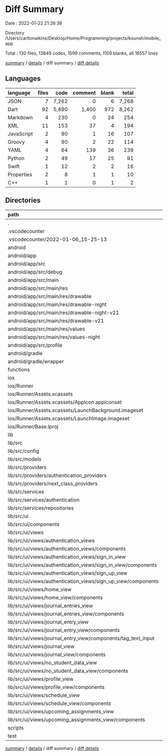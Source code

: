 # Diff Summary

Date : 2022-01-22 21:26:38

Directory /Users/carltonaikins/Desktop/Home/Programming/projects/kounslr/mobile_app

Total : 130 files,  13849 codes, 1599 comments, 1109 blanks, all 16557 lines

[summary](results.md) / [details](details.md) / diff summary / [diff details](diff-details.md)

## Languages
| language | files | code | comment | blank | total |
| :--- | ---: | ---: | ---: | ---: | ---: |
| JSON | 7 | 7,262 | 0 | 6 | 7,268 |
| Dart | 92 | 5,890 | 1,400 | 972 | 8,262 |
| Markdown | 4 | 230 | 0 | 24 | 254 |
| XML | 11 | 153 | 37 | 4 | 194 |
| JavaScript | 2 | 90 | 1 | 16 | 107 |
| Groovy | 4 | 90 | 2 | 22 | 114 |
| YAML | 4 | 64 | 139 | 36 | 239 |
| Python | 2 | 49 | 17 | 25 | 91 |
| Swift | 1 | 12 | 2 | 2 | 16 |
| Properties | 2 | 8 | 1 | 1 | 10 |
| C++ | 1 | 1 | 0 | 1 | 2 |

## Directories
| path | files | code | comment | blank | total |
| :--- | ---: | ---: | ---: | ---: | ---: |
| . | 130 | 13,849 | 1,599 | 1,109 | 16,557 |
| .vscodecounter | 2 | 212 | 0 | 13 | 225 |
| .vscodecounter/2022-01-06_15-25-13 | 2 | 212 | 0 | 13 | 225 |
| android | 16 | 234 | 38 | 26 | 298 |
| android/app | 11 | 188 | 37 | 15 | 240 |
| android/app/src | 9 | 82 | 35 | 3 | 120 |
| android/app/src/debug | 1 | 4 | 3 | 1 | 8 |
| android/app/src/main | 7 | 74 | 29 | 1 | 104 |
| android/app/src/main/res | 6 | 44 | 18 | 0 | 62 |
| android/app/src/main/res/drawable | 1 | 6 | 0 | 0 | 6 |
| android/app/src/main/res/drawable-night | 1 | 6 | 0 | 0 | 6 |
| android/app/src/main/res/drawable-night-v21 | 1 | 6 | 0 | 0 | 6 |
| android/app/src/main/res/drawable-v21 | 1 | 6 | 0 | 0 | 6 |
| android/app/src/main/res/values | 1 | 10 | 9 | 0 | 19 |
| android/app/src/main/res/values-night | 1 | 10 | 9 | 0 | 19 |
| android/app/src/profile | 1 | 4 | 3 | 1 | 8 |
| android/gradle | 1 | 5 | 1 | 1 | 7 |
| android/gradle/wrapper | 1 | 5 | 1 | 1 | 7 |
| functions | 4 | 6,872 | 1 | 18 | 6,891 |
| ios | 8 | 492 | 4 | 9 | 505 |
| ios/Runner | 8 | 492 | 4 | 9 | 505 |
| ios/Runner/Assets.xcassets | 4 | 408 | 0 | 5 | 413 |
| ios/Runner/Assets.xcassets/AppIcon.appiconset | 1 | 330 | 0 | 1 | 331 |
| ios/Runner/Assets.xcassets/LaunchBackground.imageset | 1 | 52 | 0 | 1 | 53 |
| ios/Runner/Assets.xcassets/LaunchImage.imageset | 2 | 26 | 0 | 3 | 29 |
| ios/Runner/Base.lproj | 2 | 71 | 2 | 1 | 74 |
| lib | 91 | 5,876 | 1,390 | 964 | 8,230 |
| lib/src | 90 | 5,827 | 1,367 | 951 | 8,145 |
| lib/src/config | 5 | 104 | 69 | 20 | 193 |
| lib/src/models | 10 | 1,168 | 170 | 207 | 1,545 |
| lib/src/providers | 17 | 191 | 289 | 68 | 548 |
| lib/src/providers/authentication_providers | 3 | 17 | 51 | 11 | 79 |
| lib/src/providers/next_class_providers | 3 | 43 | 51 | 12 | 106 |
| lib/src/services | 4 | 951 | 89 | 227 | 1,267 |
| lib/src/services/authentication | 1 | 87 | 17 | 22 | 126 |
| lib/src/services/repositories | 3 | 864 | 72 | 205 | 1,141 |
| lib/src/ui | 54 | 3,413 | 750 | 429 | 4,592 |
| lib/src/ui/components | 8 | 532 | 128 | 56 | 716 |
| lib/src/ui/views | 46 | 2,881 | 622 | 373 | 3,876 |
| lib/src/ui/views/authentication_views | 6 | 324 | 34 | 35 | 393 |
| lib/src/ui/views/authentication_views/components | 2 | 38 | 0 | 8 | 46 |
| lib/src/ui/views/authentication_views/sign_in_view | 2 | 172 | 17 | 15 | 204 |
| lib/src/ui/views/authentication_views/sign_in_view/components | 1 | 25 | 0 | 3 | 28 |
| lib/src/ui/views/authentication_views/sign_up_view | 2 | 114 | 17 | 12 | 143 |
| lib/src/ui/views/authentication_views/sign_up_view/components | 1 | 18 | 0 | 3 | 21 |
| lib/src/ui/views/home_view | 5 | 546 | 91 | 48 | 685 |
| lib/src/ui/views/home_view/components | 4 | 312 | 71 | 32 | 415 |
| lib/src/ui/views/journal_entries_view | 6 | 409 | 68 | 46 | 523 |
| lib/src/ui/views/journal_entries_view/components | 5 | 377 | 51 | 38 | 466 |
| lib/src/ui/views/journal_entry_view | 8 | 565 | 115 | 95 | 775 |
| lib/src/ui/views/journal_entry_view/components | 7 | 493 | 98 | 81 | 672 |
| lib/src/ui/views/journal_entry_view/components/tag_text_input | 3 | 316 | 30 | 56 | 402 |
| lib/src/ui/views/journal_view | 4 | 234 | 68 | 32 | 334 |
| lib/src/ui/views/journal_view/components | 3 | 148 | 51 | 20 | 219 |
| lib/src/ui/views/no_student_data_view | 2 | 48 | 17 | 9 | 74 |
| lib/src/ui/views/no_student_data_view/components | 1 | 30 | 0 | 3 | 33 |
| lib/src/ui/views/profile_view | 9 | 340 | 144 | 53 | 537 |
| lib/src/ui/views/profile_view/components | 7 | 245 | 102 | 37 | 384 |
| lib/src/ui/views/schedule_view | 2 | 124 | 34 | 14 | 172 |
| lib/src/ui/views/schedule_view/components | 1 | 11 | 17 | 4 | 32 |
| lib/src/ui/views/upcoming_assignments_view | 2 | 117 | 17 | 14 | 148 |
| lib/src/ui/views/upcoming_assignments_view/components | 1 | 15 | 0 | 3 | 18 |
| scripts | 2 | 49 | 17 | 25 | 91 |
| test | 1 | 14 | 10 | 8 | 32 |

[summary](results.md) / [details](details.md) / diff summary / [diff details](diff-details.md)